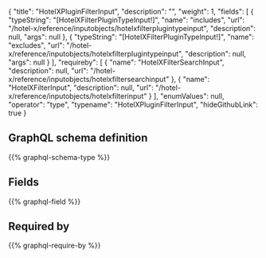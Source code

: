 {
  "title": "HotelXPluginFilterInput",
  "description": "",
  "weight": 1,
  "fields": [
    {
      "typeString": "[HotelXFilterPluginTypeInput!]",
      "name": "includes",
      "url": "/hotel-x/reference/inputobjects/hotelxfilterplugintypeinput",
      "description": null,
      "args": null
    },
    {
      "typeString": "[HotelXFilterPluginTypeInput!]",
      "name": "excludes",
      "url": "/hotel-x/reference/inputobjects/hotelxfilterplugintypeinput",
      "description": null,
      "args": null
    }
  ],
  "requireby": [
    {
      "name": "HotelXFilterSearchInput",
      "description": null,
      "url": "/hotel-x/reference/inputobjects/hotelxfiltersearchinput"
    },
    {
      "name": "HotelXFilterInput",
      "description": null,
      "url": "/hotel-x/reference/inputobjects/hotelxfilterinput"
    }
  ],
  "enumValues": null,
  "operator": "type",
  "typename": "HotelXPluginFilterInput",
  "hideGithubLink": true
}
## GraphQL schema definition

{{% graphql-schema-type %}}

## Fields

{{% graphql-field %}}

## Required by

{{% graphql-require-by %}}
